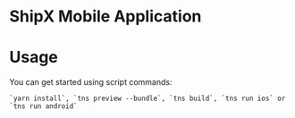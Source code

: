 # ShipX Mobile Application

# Usage

You can get started using script commands:

```
`yarn install`, `tns preview --bundle`, `tns build`, `tns run ios` or `tns run android`
```
